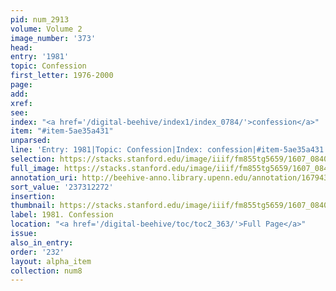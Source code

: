 ```yaml
---
pid: num_2913
volume: Volume 2
image_number: '373'
head:
entry: '1981'
topic: Confession
first_letter: 1976-2000
page:
add:
xref:
see:
index: "<a href='/digital-beehive/index1/index_0784/'>confession</a>"
item: "#item-5ae35a431"
unparsed:
line: 'Entry: 1981|Topic: Confession|Index: confession|#item-5ae35a431'
selection: https://stacks.stanford.edu/image/iiif/fm855tg5659/1607_0840/341,2272,2855,602/full/0/default.jpg
full_image: https://stacks.stanford.edu/image/iiif/fm855tg5659/1607_0840/full/full/0/default.jpg
annotation_uri: http://beehive-anno.library.upenn.edu/annotation/1679430657188
sort_value: '237312272'
insertion:
thumbnail: https://stacks.stanford.edu/image/iiif/fm855tg5659/1607_0840/341,2272,600,180/250,/0/default.jpg
label: 1981. Confession
location: "<a href='/digital-beehive/toc/toc2_363/'>Full Page</a>"
issue:
also_in_entry:
order: '232'
layout: alpha_item
collection: num8
---
```

